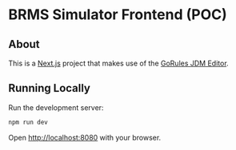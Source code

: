 
# BRMS Simulator Frontend (POC)

## About

This is a [Next.js](https://nextjs.org/) project that makes use of the [GoRules JDM Editor](https://github.com/gorules/jdm-editor).

## Running Locally

Run the development server:

```bash
npm run dev
```

Open [http://localhost:8080](http://localhost:8080) with your browser.